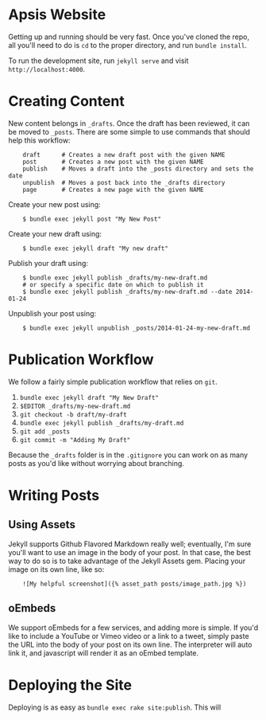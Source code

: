 # Apsis Website

Getting up and running should be very fast. Once you've cloned the repo, all you'll need to do is `cd` to the proper directory, and run `bundle install`.

To run the development site, run `jekyll serve` and visit `http://localhost:4000`.

# Creating Content

New content belongs in `_drafts`. Once the draft has been reviewed, it can be moved to `_posts`. There are some simple to use commands that should help this workflow:

```
    draft      # Creates a new draft post with the given NAME
    post       # Creates a new post with the given NAME
    publish    # Moves a draft into the _posts directory and sets the date
    unpublish  # Moves a post back into the _drafts directory
    page       # Creates a new page with the given NAME
```

Create your new post using:

```
    $ bundle exec jekyll post "My New Post"
```

Create your new draft using:

```
    $ bundle exec jekyll draft "My new draft"
```

Publish your draft using:

```
    $ bundle exec jekyll publish _drafts/my-new-draft.md
    # or specify a specific date on which to publish it
    $ bundle exec jekyll publish _drafts/my-new-draft.md --date 2014-01-24
```

Unpublish your post using:

```
    $ bundle exec jekyll unpublish _posts/2014-01-24-my-new-draft.md
```

# Publication Workflow

We follow a fairly simple publication workflow that relies on `git`.

1. `bundle exec jekyll draft "My New Draft"`
2. `$EDITOR _drafts/my-new-draft.md`
3. `git checkout -b draft/my-draft`
4. `bundle exec jekyll publish _drafts/my-draft.md`
5. `git add _posts`
6. `git commit -m "Adding My Draft"`

Because the `_drafts` folder is in the `.gitignore` you can work on as many posts as you'd like without worrying about branching.

# Writing Posts

## Using Assets

Jekyll supports Github Flavored Markdown really well; eventually, I'm sure you'll want to use an image in the body of your post. In that case, the best way to do so is to take advantage of the Jekyll Assets gem. Placing your image on its own line, like so:

```
    ![My helpful screenshot]({% asset_path posts/image_path.jpg %})
```

## oEmbeds

We support oEmbeds for a few services, and adding more is simple. If you'd like to include a YouTube or Vimeo video or a link to a tweet, simply paste the URL into the body of your post on its own line. The interpreter will auto link it, and javascript will render it as an oEmbed template.

# Deploying the Site

Deploying is as easy as `bundle exec rake site:publish`. This will
